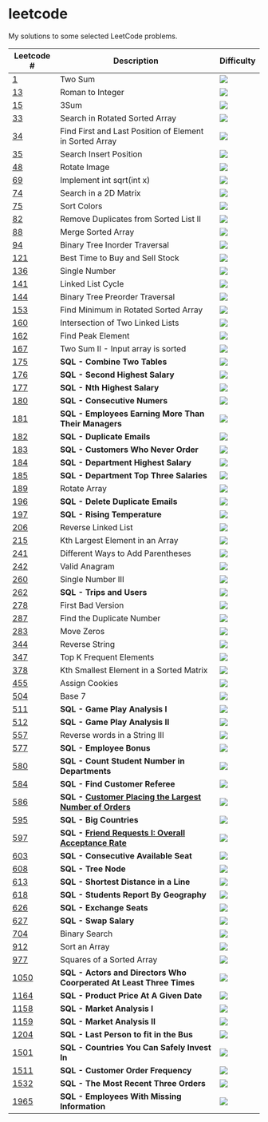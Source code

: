 # leetcode

My solutions to some selected LeetCode problems.


| Leetcode #    | Description   | Difficulty |
| ------------- | ------------- | ------------- |
|[1](https://github.com/ffflora/leetcode/blob/master/python/1.md)| Two Sum | ![](https://img.shields.io/badge/-esay-green)|
|[13](https://github.com/ffflora/leetcode/blob/master/python/13.md)| Roman to Integer | ![](https://img.shields.io/badge/-esay-green) |
|[15](https://github.com/ffflora/leetcode/blob/master/python/15.md)| 3Sum | ![](https://img.shields.io/badge/-medium-yellow) |
|[33](https://github.com/ffflora/leetcode/blob/master/python/33.md)| Search in Rotated Sorted Array | ![](https://img.shields.io/badge/-medium-yellow) |
|[34](https://github.com/ffflora/leetcode/blob/master/python/34.md)| Find First and Last Position of Element in Sorted Array | ![](https://img.shields.io/badge/-medium-yellow) |
| [35](https://github.com/ffflora/leetcode/blob/master/python/35.md)    | Search Insert Position| ![](https://img.shields.io/badge/-esay-green)|
| [48](https://github.com/ffflora/leetcode/blob/master/python/48.md) | Rotate Image | ![](https://img.shields.io/badge/-medium-yellow) |
| [69](https://github.com/ffflora/leetcode/blob/master/python/69.md)    | Implement int sqrt(int x) | ![](https://img.shields.io/badge/-esay-green)|
| [74](https://github.com/ffflora/leetcode/blob/master/python/74.md) | Search in a 2D Matrix | ![](https://img.shields.io/badge/-medium-yellow) |
| [75](https://github.com/ffflora/leetcode/blob/master/python/82.md) | Sort Colors | ![](https://img.shields.io/badge/-medium-yellow) |
| [82](https://github.com/ffflora/leetcode/blob/master/python/75.md)  | Remove Duplicates from Sorted List II | ![](https://img.shields.io/badge/-medium-yellow) |
| [88](https://github.com/ffflora/leetcode/blob/master/python/88.md) | Merge Sorted Array | ![](https://img.shields.io/badge/-esay-green) |
| [94](https://github.com/ffflora/leetcode/blob/master/python/94.md)    | Binary Tree Inorder Traversal | ![](https://img.shields.io/badge/-medium-yellow) |
| [121](https://github.com/ffflora/leetcode/blob/master/python/121.md) | Best Time to Buy and Sell Stock | ![](https://img.shields.io/badge/-esay-green) |
| [136](https://github.com/ffflora/leetcode/blob/master/python/136.md) | Single Number | ![](https://img.shields.io/badge/-esay-green) |
| [141](https://github.com/ffflora/leetcode/blob/master/python/141.md)    | Linked List Cycle | ![](https://img.shields.io/badge/-esay-green) |
| [144](https://github.com/ffflora/leetcode/blob/master/python/144.md)    | Binary Tree Preorder Traversal | ![](https://img.shields.io/badge/-medium-yellow) |
| [153](https://github.com/ffflora/leetcode/blob/master/python/153.md)    |Find Minimum in Rotated Sorted Array | ![](https://img.shields.io/badge/-medium-yellow) |
| [160](https://github.com/ffflora/leetcode/blob/master/python/160.md)    | Intersection of Two Linked Lists | ![](https://img.shields.io/badge/-esay-green) |
| [162](https://github.com/ffflora/leetcode/blob/master/python/162.md) | Find Peak Element | ![](https://img.shields.io/badge/-medium-yellow) |
| [167](https://github.com/ffflora/leetcode/blob/master/python/167.md)    | Two Sum II - Input array is sorted | ![](https://img.shields.io/badge/-esay-green)|
| [175](https://github.com/ffflora/leetcode/blob/master/python/175.md) | **SQL - Combine Two Tables** | ![](https://img.shields.io/badge/-esay-green) |
| [176](https://github.com/ffflora/leetcode/blob/master/python/176.md) | **SQL - Second Highest Salary** | ![](https://img.shields.io/badge/-medium-yellow) |
| [177](https://github.com/ffflora/leetcode/blob/master/python/177.md) | **SQL - Nth Highest Salary** | ![](https://img.shields.io/badge/-medium-yellow) |
| [180](https://github.com/ffflora/leetcode/blob/master/python/180.md) | **SQL - Consecutive Numers** | ![](https://img.shields.io/badge/-medium-yellow) |
| [181](https://github.com/ffflora/leetcode/blob/master/python/181.md) | **SQL - Employees Earning More Than Their Managers** | ![](https://img.shields.io/badge/-esay-green) |
| [182](https://github.com/ffflora/leetcode/blob/master/python/182.md) | **SQL - Duplicate Emails** | ![](https://img.shields.io/badge/-esay-green) |
| [183](https://github.com/ffflora/leetcode/blob/master/python/183.md) | **SQL - Customers Who Never Order** | ![](https://img.shields.io/badge/-esay-green) |
| [184](https://github.com/ffflora/leetcode/blob/master/python/184.md) | **SQL - Department Highest Salary** | ![](https://img.shields.io/badge/-medium-yellow) |
| [185](https://github.com/ffflora/leetcode/blob/master/python/185.md) | **SQL - Department Top Three Salaries** | ![](https://img.shields.io/badge/-hard-red) |
| [189](https://github.com/ffflora/leetcode/blob/master/python/189.md) | Rotate Array | ![](https://img.shields.io/badge/-medium-yellow) |
| [196](https://github.com/ffflora/leetcode/blob/master/python/196.md) | **SQL - Delete Duplicate Emails** | ![](https://img.shields.io/badge/-esay-green) |
| [197](https://github.com/ffflora/leetcode/blob/master/python/197.md) | **SQL - Rising Temperature** | ![](https://img.shields.io/badge/-esay-green) |
| [206](https://github.com/ffflora/leetcode/blob/master/python/206.md) | Reverse Linked List | ![](https://img.shields.io/badge/-esay-green) |
| [215](https://github.com/ffflora/leetcode/blob/master/python/215.md)    | Kth Largest Element in an Array | ![](https://img.shields.io/badge/-medium-yellow)  |
| [241](https://github.com/ffflora/leetcode/blob/master/python/241.md)    | Different Ways to Add Parentheses | ![](https://img.shields.io/badge/-medium-yellow)  |
| [242](https://github.com/ffflora/leetcode/blob/master/python/242.md)    | Valid Anagram| ![](https://img.shields.io/badge/-esay-green)  |
| [260](https://github.com/ffflora/leetcode/blob/master/python/260.md)    | Single Number III | ![](https://img.shields.io/badge/-medium-yellow)  |
| [262](https://github.com/ffflora/leetcode/blob/master/python/262.md) | **SQL - Trips and Users** | ![](https://img.shields.io/badge/-hard-red) |
| [278](https://github.com/ffflora/leetcode/blob/master/python/278.md) | First Bad Version | ![](https://img.shields.io/badge/-esay-green) |
| [287](https://github.com/ffflora/leetcode/blob/master/python/287.md) | Find the Duplicate Number | ![](https://img.shields.io/badge/-medium-yellow) |
| [283](https://github.com/ffflora/leetcode/blob/master/python/283.md) | Move Zeros | ![](https://img.shields.io/badge/-esay-green) |
| [344](https://github.com/ffflora/leetcode/blob/master/python/344.md) | Reverse String | ![](https://img.shields.io/badge/-esay-green) |
| [347](https://github.com/ffflora/leetcode/blob/master/python/347.md)    | Top K Frequent Elements | ![](https://img.shields.io/badge/-medium-yellow)  |
| [378](https://github.com/ffflora/leetcode/blob/master/python/378.md)    | Kth Smallest Element in a Sorted Matrix | ![](https://img.shields.io/badge/-medium-yellow)  |
| [455](https://github.com/ffflora/leetcode/blob/master/python/455.md)    | Assign Cookies | ![](https://img.shields.io/badge/-esay-green) |
| [504](https://github.com/ffflora/leetcode/blob/master/python/504.md) | Base 7 | ![](https://img.shields.io/badge/-esay-green) |
| [511](https://github.com/ffflora/leetcode/blob/master/python/511.md) | **SQL - Game Play Analysis I** | ![](https://img.shields.io/badge/-esay-green) |
| [512](https://github.com/ffflora/leetcode/blob/master/python/512.md) | **SQL - Game Play Analysis II** | ![](https://img.shields.io/badge/-esay-green) |
| [557](https://github.com/ffflora/leetcode/blob/master/python/557.md) | Reverse words in a String III | ![](https://img.shields.io/badge/-esay-green) |
| [577](https://github.com/ffflora/leetcode/blob/master/python/577.md) | **SQL - Employee Bonus** | ![](https://img.shields.io/badge/-esay-green) |
| [580](https://github.com/ffflora/leetcode/blob/master/python/580.md) | **SQL - Count Student Number in Departments** | ![](https://img.shields.io/badge/-medium-yellow) |
| [584](https://github.com/ffflora/leetcode/blob/master/python/584.md) | **SQL - Find Customer Referee** | ![](https://img.shields.io/badge/-esay-green) |
| [586](https://github.com/ffflora/leetcode/blob/master/python/586.md) | **SQL - [Customer Placing the Largest Number of Orders](https://leetcode.com/problems/customer-placing-the-largest-number-of-orders/)** | ![](https://img.shields.io/badge/-esay-green) |
| [595](https://github.com/ffflora/leetcode/blob/master/python/595.md) | **SQL - Big Countries** | ![](https://img.shields.io/badge/-esay-green) |
| [597](https://github.com/ffflora/leetcode/blob/master/python/597.md) | **SQL - [Friend Requests I: Overall Acceptance Rate](https://leetcode.com/problems/friend-requests-i-overall-acceptance-rate/)** | ![](https://img.shields.io/badge/-esay-green) |
| [603](https://github.com/ffflora/leetcode/blob/master/python/603.md) | **SQL - Consecutive Available Seat** | ![](https://img.shields.io/badge/-esay-green) |
| [608](https://github.com/ffflora/leetcode/blob/master/python/608.md) | **SQL - Tree Node** | ![](https://img.shields.io/badge/-medium-yellow) |
| [613](https://github.com/ffflora/leetcode/blob/master/python/613.md) | **SQL - Shortest Distance in a Line** | ![](https://img.shields.io/badge/-esay-green) |
| [618](https://github.com/ffflora/leetcode/blob/master/python/618.md) | **SQL - Students Report By Geography** | ![](https://img.shields.io/badge/-hard-red) |
| [626](https://github.com/ffflora/leetcode/blob/master/python/626.md) | **SQL - Exchange Seats** | ![](https://img.shields.io/badge/-medium-yellow) |
| [627](https://github.com/ffflora/leetcode/blob/master/python/627.md) | **SQL - Swap Salary** | ![](https://img.shields.io/badge/-esay-green) |
| [704](https://github.com/ffflora/leetcode/blob/master/python/704.md) |Binary Search | ![](https://img.shields.io/badge/-esay-green) |
| [912](https://github.com/ffflora/leetcode/blob/master/python/912.md) |Sort an Array | ![](https://img.shields.io/badge/-medium-yellow) |
| [977](https://github.com/ffflora/leetcode/blob/master/python/977.md) |Squares of a Sorted Array | ![](https://img.shields.io/badge/-esay-green) |
| [1050](https://github.com/ffflora/leetcode/blob/master/python/1050.md) |**SQL - Actors and Directors Who Coorperated At Least Three Times** | ![](https://img.shields.io/badge/-esay-green) |
| [1164](https://github.com/ffflora/leetcode/blob/master/python/1164.md) |**SQL - Product Price At A Given Date** | ![](https://img.shields.io/badge/-medium-yellow) |
| [1158](https://github.com/ffflora/leetcode/blob/master/python/1158.md) |**SQL - Market Analysis I** | ![](https://img.shields.io/badge/-medium-yellow) |
| [1159](https://github.com/ffflora/leetcode/blob/master/python/1159.md) |**SQL - Market Analysis II** | ![](https://img.shields.io/badge/-hard-red) |
| [1204](https://github.com/ffflora/leetcode/blob/master/python/1204.md) |**SQL - Last Person to fit in the Bus** | ![](https://img.shields.io/badge/-medium-yellow) |
| [1501](https://github.com/ffflora/leetcode/blob/master/python/1501.md) |**SQL - Countries You Can Safely Invest In** | ![](https://img.shields.io/badge/-medium-yellow) |
| [1511](https://github.com/ffflora/leetcode/blob/master/python/1511.md) |**SQL - Customer Order Frequency** | ![](https://img.shields.io/badge/-esay-green) |
| [1532](https://github.com/ffflora/leetcode/blob/master/python/1532.md) |**SQL - The Most Recent Three Orders** | ![](https://img.shields.io/badge/-medium-yellow) |
| [1965](https://github.com/ffflora/leetcode/blob/master/python/1965.md) |**SQL - Employees With Missing Information** | ![](https://img.shields.io/badge/-esay-green) |


